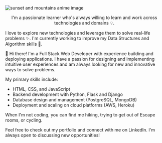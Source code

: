 <img src="https://github.com/BogdanCatalin-Iacob/BogdanCatalin-Iacob/assets/62476009/07984f4d-cb83-46e7-b2c9-4172d74a05ef" alt="sunset and mountains anime image">
<p align="center">I'm a passionate learner who's always willing to learn and work across technologies and domains 💡.</p>
<p>I love to explore new technologies and leverage them to solve real-life problems ✨. I'm currently working to improve my Data Structures and Algorithm skills 🤯.</p>
👀 Hi there! I'm a Full Stack Web Developer with experience building and deploying applications. I have a passion for designing and implementing intuitive user experiences and am always looking for new and innovative ways to solve problems.

My primary skills include:
- HTML, CSS, and JavaScript
- Backend development with Python, Flask and Django
- Database design and management (PostgreSQL, MongoDB)
- Deployment and scaling on cloud platforms (AWS, Heroku)

When I'm not coding, you can find me hiking, trying to get out of Escape rooms, or cycling.

Feel free to check out my portfolio and connect with me on LinkedIn. I'm always open to discussing new opportunities!


<!---
BogdanCatalin-Iacob/BogdanCatalin-Iacob is a ✨ special ✨ repository because its `README.md` (this file) appears on your GitHub profile.
You can click the Preview link to take a look at your changes.
--->
